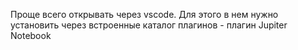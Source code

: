 Проще всего открывать через vscode. Для этого в нем нужно установить через встроенные каталог плагинов - плагин Jupiter Notebook
